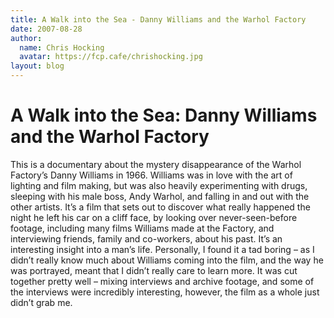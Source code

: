 ```yaml
---
title: A Walk into the Sea - Danny Williams and the Warhol Factory
date: 2007-08-28
author:
  name: Chris Hocking
  avatar: https://fcp.cafe/chrishocking.jpg
layout: blog
---
```

# A Walk into the Sea: Danny Williams and the Warhol Factory

This is a documentary about the mystery disappearance of the Warhol Factory’s Danny Williams in 1966. Williams was in love with the art of lighting and film making, but was also heavily experimenting with drugs, sleeping with his male boss, Andy Warhol, and falling in and out with the other artists. It’s a film that sets out to discover what really happened the night he left his car on a cliff face, by looking over never-seen-before footage, including many films Williams made at the Factory, and interviewing friends, family and co-workers, about his past. It’s an interesting insight into a man’s life. Personally, I found it a tad boring – as I didn’t really know much about Williams coming into the film, and the way he was portrayed, meant that I didn’t really care to learn more. It was cut together pretty well – mixing interviews and archive footage, and some of the interviews were incredibly interesting, however, the film as a whole just didn’t grab me.
